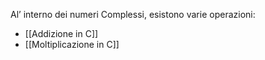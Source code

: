 Al’ interno dei numeri Complessi, esistono varie operazioni:
- [[Addizione in C]]
- [[Moltiplicazione in C]]